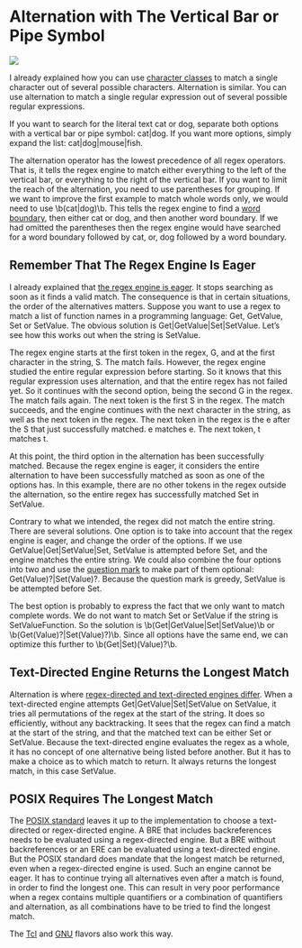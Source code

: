 # Alternation with The Vertical Bar or Pipe Symbol

![](https://www.regular-expressions.info/img/bulb.png)

I already explained how you can use [character classes](https://www.regular-expressions.info/charclass.html) to match a single character out of several possible characters. Alternation is similar. You can use alternation to match a single regular expression out of several possible regular expressions.

If you want to search for the literal text cat or dog, separate both options with a vertical bar or pipe symbol: cat|dog. If you want more options, simply expand the list: cat|dog|mouse|fish.

The alternation operator has the lowest precedence of all regex operators. That is, it tells the regex engine to match either everything to the left of the vertical bar, or everything to the right of the vertical bar. If you want to limit the reach of the alternation, you need to use parentheses for grouping. If we want to improve the first example to match whole words only, we would need to use \b(cat|dog)\b. This tells the regex engine to find a [word boundary](https://www.regular-expressions.info/wordboundaries.html), then either cat or dog, and then another word boundary. If we had omitted the parentheses then the regex engine would have searched for a word boundary followed by cat, or, dog followed by a word boundary.

## Remember That The Regex Engine Is Eager

I already explained that [the regex engine is eager](https://www.regular-expressions.info/engine.html). It stops searching as soon as it finds a valid match. The consequence is that in certain situations, the order of the alternatives matters. Suppose you want to use a regex to match a list of function names in a programming language: Get, GetValue, Set or SetValue. The obvious solution is Get|GetValue|Set|SetValue. Let’s see how this works out when the string is SetValue.

The regex engine starts at the first token in the regex, G, and at the first character in the string, S. The match fails. However, the regex engine studied the entire regular expression before starting. So it knows that this regular expression uses alternation, and that the entire regex has not failed yet. So it continues with the second option, being the second G in the regex. The match fails again. The next token is the first S in the regex. The match succeeds, and the engine continues with the next character in the string, as well as the next token in the regex. The next token in the regex is the e after the S that just successfully matched. e matches e. The next token, t matches t.

At this point, the third option in the alternation has been successfully matched. Because the regex engine is eager, it considers the entire alternation to have been successfully matched as soon as one of the options has. In this example, there are no other tokens in the regex outside the alternation, so the entire regex has successfully matched Set in SetValue.

Contrary to what we intended, the regex did not match the entire string. There are several solutions. One option is to take into account that the regex engine is eager, and change the order of the options. If we use GetValue|Get|SetValue|Set, SetValue is attempted before Set, and the engine matches the entire string. We could also combine the four options into two and use the [question mark](https://www.regular-expressions.info/optional.html) to make part of them optional: Get(Value)?|Set(Value)?. Because the question mark is greedy, SetValue is be attempted before Set.

The best option is probably to express the fact that we only want to match complete words. We do not want to match Set or SetValue if the string is SetValueFunction. So the solution is \b(Get|GetValue|Set|SetValue)\b or \b(Get(Value)?|Set(Value)?)\b. Since all options have the same end, we can optimize this further to \b(Get|Set)(Value)?\b.

## Text-Directed Engine Returns the Longest Match

Alternation is where [regex-directed and text-directed engines differ](https://www.regular-expressions.info/engine.html). When a text-directed engine attempts Get|GetValue|Set|SetValue on SetValue, it tries all permutations of the regex at the start of the string. It does so efficiently, without any backtracking. It sees that the regex can find a match at the start of the string, and that the matched text can be either Set or SetValue. Because the text-directed engine evaluates the regex as a whole, it has no concept of one alternative being listed before another. But it has to make a choice as to which match to return. It always returns the longest match, in this case SetValue.

## POSIX Requires The Longest Match

The [POSIX standard](https://www.regular-expressions.info/posix.html) leaves it up to the implementation to choose a text-directed or regex-directed engine. A BRE that includes backreferences needs to be evaluated using a regex-directed engine. But a BRE without backreferences or an ERE can be evaluated using a text-directed engine. But the POSIX standard does mandate that the longest match be returned, even when a regex-directed engine is used. Such an engine cannot be eager. It has to continue trying all alternatives even after a match is found, in order to find the longest one. This can result in very poor performance when a regex contains multiple quantifiers or a combination of quantifiers and alternation, as all combinations have to be tried to find the longest match.

The [Tcl](https://www.regular-expressions.info/tcl.html) and [GNU](https://www.regular-expressions.info/gnu.html) flavors also work this way.